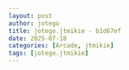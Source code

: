 ```yaml
---
layout: post
author: jotego
title: jotego.jtmikie - b1d67ef
date: 2025-07-18
categories: [Arcade, jtmikie]
tags: [jotego.jtmikie]
---
```


